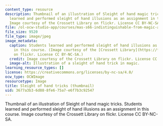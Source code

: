 ```yaml
---
content_type: resource
description: Thumbnail of an illustration of Sleight of hand magic tricks. Students
  learned and performed sleight of hand illusions as an assignment in this course.
  Image courtesy of the Crossett Library on flickr. License CC BY-NC-SA.
file: /ol-ocw-studio-app/courses/mas-s66-indistinguishable-from-magic-as-interface-technology-and-tradition-spring-2015/3677a3b36d888fe675a7e6f7b3c92547_mas-s66s15-th.jpg
file_size: 9520
file_type: image/jpeg
image_metadata:
  caption: Students learned and performed sleight of hand illusions as an assignment
    in this course. (Image courtesy of the [Crossett Library](https://flic.kr/p/9dnnAL)
    on flickr. License CC BY-NC-SA.)
  credit: Image courtesy of the Crossett Library on flickr. License CC BY-NC-SA.
  image-alt: Illustration of a sleight of hand trick in magic.
learning_resource_types: []
license: https://creativecommons.org/licenses/by-nc-sa/4.0/
ocw_type: OCWImage
resourcetype: Image
title: Sleight of hand tricks (thumbnail)
uid: 3677a3b3-6d88-8fe6-75a7-e6f7b3c92547
---
```

Thumbnail of an illustration of Sleight of hand magic tricks. Students learned and performed sleight of hand illusions as an assignment in this course. Image courtesy of the Crossett Library on flickr. License CC BY-NC-SA.